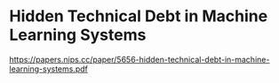# Hidden Technical Debt in Machine Learning Systems

https://papers.nips.cc/paper/5656-hidden-technical-debt-in-machine-learning-systems.pdf
